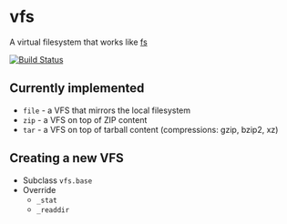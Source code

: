 # vfs
A virtual filesystem that works like [fs](http://nodejs.org/api/fs.html)

[![Build Status](https://travis-ci.org/kba/fsvfs.svg?branch=master)](https://travis-ci.org/kba/fsvfs)

## Currently implemented

* `file` - a VFS that mirrors the local filesystem
* `zip` - a VFS on top of ZIP content
* `tar` - a VFS on top of tarball content (compressions: gzip, bzip2, xz)

## Creating a new VFS

* Subclass `vfs.base`
* Override
  * `_stat`
  * `_readdir`

